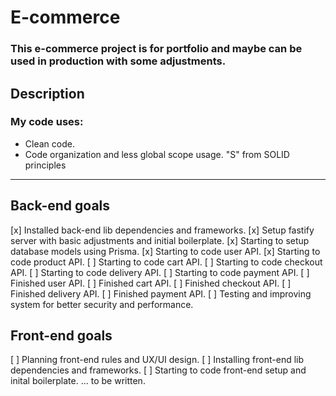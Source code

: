 # E-commerce
### This e-commerce project is for portfolio and maybe can be used in production with some adjustments.
## Description
### My code uses:
- Clean code.
- Code organization and less global scope usage.
"S" from SOLID principles
----------
## Back-end goals
[x] Installed back-end lib dependencies and frameworks.
[x] Setup fastify server with basic adjustments and initial boilerplate.
[x] Starting to setup database models using Prisma.
[x] Starting to code user API.
[x] Starting to code product API.
[ ] Starting to code cart API.
[ ] Starting to code checkout API.
[ ] Starting to code delivery API. 
[ ] Starting to code payment API.
[ ] Finished user API.
[ ] Finished cart API.
[ ] Finished checkout API.
[ ] Finished delivery API.
[ ] Finished payment API.
[ ] Testing and improving system for better security and performance.

## Front-end goals

[ ] Planning front-end rules and UX/UI design.
[ ] Installing front-end lib dependencies and frameworks.
[ ] Starting to code front-end setup and inital boilerplate.
... to be written.